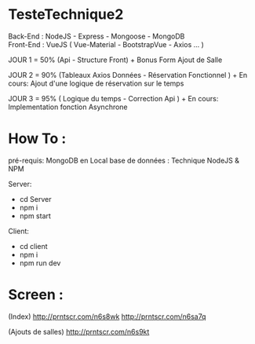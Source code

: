 # TesteTechnique2

Back-End  : NodeJS - Express - Mongoose - MongoDB  
Front-End : VueJS ( Vue-Material - BootstrapVue - Axios ... )

JOUR 1 = 50% (Api - Structure Front) + Bonus Form Ajout de Salle

JOUR 2 = 90% (Tableaux Axios Données -  Réservation Fonctionnel ) + En cours: Ajout d'une logique de réservation sur le temps

JOUR 3 = 95% ( Logique du temps - Correction Api ) + En cours: Implementation fonction Asynchrone

# How To :

pré-requis:
MongoDB en Local base de données : Technique
NodeJS & NPM

Server: 
- cd Server
- npm i
- npm start 

Client:
- cd client
- npm i 
- npm run dev

# Screen :
(Index)
http://prntscr.com/n6s8wk
http://prntscr.com/n6sa7q

(Ajouts de salles)
http://prntscr.com/n6s9kt
